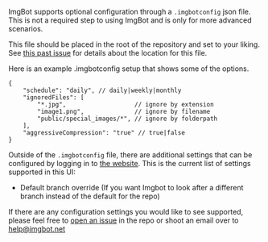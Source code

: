 ImgBot supports optional configuration through a `.imgbotconfig` json file. This
is not a required step to using ImgBot and is only for more advanced scenarios.

This file should be placed in the root of the repository and set to your liking.
See [this past issue](https://github.com/dabutvin/ImgBot/issues/49) for details
about the location for this file.

Here is an example .imgbotconfig setup that shows some of the options.

```
{
    "schedule": "daily", // daily|weekly|monthly
    "ignoredFiles": [
        "*.jpg",                   // ignore by extension
        "image1.png",              // ignore by filename
        "public/special_images/*", // ignore by folderpath
    ],
    "aggressiveCompression": "true" // true|false
}
```

Outside of the `.imgbotconfig` file, there are additional settings that can be
configured by logging in to [the website](https://imgbot.net/app). This is the
current list of settings supported in this UI:

- Default branch override (If you want Imgbot to look after a different branch
  instead of the default for the repo)

If there are any configuration settings you would like to see supported, please
feel free to [open an issue](https://github.com/dabutvin/ImgBot/issues/new) in
the repo or shoot an email over to help@imgbot.net
